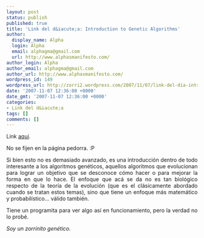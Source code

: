 ```yaml
---
layout: post
status: publish
published: true
title: 'Link del d&iacute;a: Introduction to Genetic Algorithms'
author:
  display_name: Alpha
  login: Alpha
  email: alphagma@gmail.com
  url: http://www.alphasmanifesto.com/
author_login: Alpha
author_email: alphagma@gmail.com
author_url: http://www.alphasmanifesto.com/
wordpress_id: 149
wordpress_url: http://zorri2.wordpress.com/2007/11/07/link-del-dia-introduction-to-genetic-algorithms/
date: '2007-11-07 12:36:00 +0000'
date_gmt: '2007-11-07 12:36:00 +0000'
categories:
- Link del d&iacute;a
tags: []
comments: []
---
```

<div style="text-align:justify;">Link <a href="http://www.rennard.org/alife/english/gavintrgb.html">aqu&iacute;</a>.</p>
<p>No se fijen en la p&aacute;gina pedorra. :P</p>
<p>Si bien esto no es demasiado avanzado, es una introducci&oacute;n dentro de todo interesante a los algoritmos gen&eacute;ticos, aquellos algoritmos que evolucionan para lograr un objetivo que se desconoce c&oacute;mo hacer o para mejorar la forma en que lo hace. El enfoque que ac&aacute; se da no es tan biol&oacute;gico respecto de la teor&iacute;a de la evoluci&oacute;n (que es el cl&aacute;sicamente abordado cuando se tratan estos temas), sino que tiene un enfoque m&aacute;s matem&aacute;tico y probabil&iacute;stico... v&aacute;lido tambi&eacute;n.</p>
<p>Tiene un programita para ver algo as&iacute; en funcionamiento, pero la verdad no lo prob&eacute;.</p>
<p><span style="font-style:italic;">Soy un zorrinito gen&eacute;tico.</span></div>
